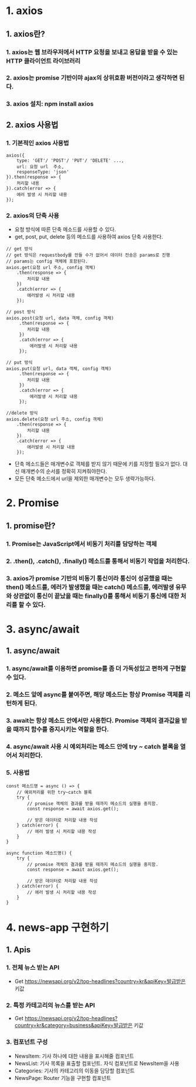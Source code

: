 # 1. axios
## 1. axios란?
### 1. axios는 웹 브라우저에서 HTTP 요청을 보내고 응답을 받을 수 있는 HTTP 클라이언트 라이브러리
### 2. axios는 promise 기반이먀 ajax의 상위호환 버전이라고 생각하면 된다.
### 3. axios 설치: npm install axios

## 2. axios 사용법
### 1. 기본적인 axios 사용법
```
axios({
    type: 'GET'/ 'POST'/ 'PUT'/ 'DELETE' ...,
    url: 요청 url  주소,
    responseType: 'json'
}).then(response => {
    처리할 내용
}).catch(error => {
    에러 발생 시 처리할 내용
});
```
### 2. axios의 단축 사용
- 요청 방식에 따른 단축 메소드를 사용할 수 있다.
- get, post, put, delete 등의 메소드를 사용하여 axios 단축 사용한다.
```
// get 방식
// get 방식은 requestbody를 만들 수가 없어서 데이터 전송은 params로 진행
// params는 config 객체에 포함된다.
axios.get(요청 url 주소, config 객체)
    .then(response => {
        처리할 내용
    })
    .catch(error => {
        에러발생 시 처리할 내용
    });

// post 방식
axios.post(요청 url, data 객체, config 객체)
     .then(response => {
        처리할 내용
     })
     .catch(error => {
         에러발생 시 처리할 내용
     });

// put 방식
axios.put(요청 url, data 객체, config 객체)
     .then(response => {
        처리할 내용
     })
     .catch(error => {
         에러발생 시 처리할 내용
     });

//delete 방식
axios.delete(요청 url 주소, config 객체)
    .then(response => {
        처리할 내용
    })
    .catch(error => {
        에러발생 시 처리할 내용
    });
```
- 단축 메소드들은 매개변수로 객체를 받지 않기 때문에 키를 지정할 필요가 없다. 대신 매개변수의 순서를 정확히 지켜줘야한다.
- 모든 단축 메소드에서 url을 제외한 매개변수는 모두 생략가능하다.

# 2. Promise
## 1. promise란?
### 1. Promise는 JavaScript에서 비동기 처리를 담당하는 객체
### 2. .then(), .catch(), .finally() 메소드를 통해서 비동기 작업을 처리한다.
### 3. axios가 promise 기반의 비동기 통신이라 통신이 성공했을 때는 then() 메소드를, 에러가 발생했을 때는 catch() 메소드를, 에러발생 유무와 상관없이 통신이 끝났을 때는 finally()를 통해서 비동기 통신에 대한 처리를 할 수 있다.

# 3. async/await
## 1. async/await
### 1. async/await를 이용하면 promise를 좀 더 가독성있고 편하게 구현할 수 있다.
### 2. 메소드 앞에 async를 붙여주면, 해당 메소드는 항상 Promise 객체를 리턴하게 된다.
### 3. await는 항상 메소드 안에서만 사용한다. Promise 객체의 결과값을 받을 때까지 함수를 중지시키는 역할을 한다.
### 4. async/await 사용 시 예외처리는 메소드 안에 try ~ catch 블록을 열어서 처리한다.
### 5. 사용법
```
const 메소드명 = async () => {
    // 예외처리를 위한 try~catch 블록
    try {
        // promise 객체의 결과를 받을 때까지 메소드의 실행을 중지함.
        const response = await axios.get();

        // 받은 데이터로 처리할 내용 작성
    } catch(error) {
        // 에러 발생 시 처리할 내용 작성
    }
}

async function 메소드명() {
    try {
        // promise 객체의 결과를 받을 때까지 메소드의 실행을 중지함.
        const response = await axios.get();

        // 받은 데이터로 처리할 내용 작성
    } catch(error) {
        // 에러 발생 시 처리할 내용 작성
    }
}
```

# 4. news-app 구현하기
## 1. Apis
### 1. 전체 뉴스 받는 API
- Get https://newsapi.org/v2/top-headlines?country=kr&apiKey=발급받은 키값
### 2. 특정 카테고리의 뉴스를 받는 API
- Get https://newsapi.org/v2/top-headlines?country=kr&category=business&apiKey=발급받은 키값
### 3. 컴포넌트 구성
- NewsItem: 기사 하나에 대한 내용을 표시해줄 컴포넌트
- NewsList: 기사 목록을 표출할 컴포넌트. 자식 컴포넌트로 NewsItem을 사용
- Categories: 기사의 카테고리의 이동을 담당할 컴포넌트
- NewsPage: Router 기능을 구현할 컴포넌트
